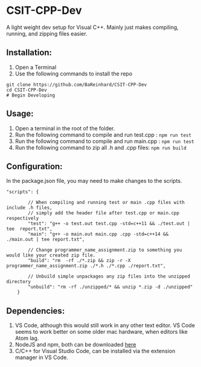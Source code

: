 # CSIT-CPP-Dev

A light weight dev setup for Visual C++. Mainly just makes compiling, running, and zipping files easier.

## Installation:

1. Open a Terminal
2. Use the following commands to install the repo
```
git clone https://github.com/BaReinhard/CSIT-CPP-Dev
cd CSIT-CPP-Dev
# Begin Developing
```

## Usage:

1. Open a terminal in the root of the folder.
2. Run the following command to compile and run test.cpp : `npm run test`
3. Run the following command to compile and run main.cpp : `npm run test`
4. Run the following command to zip all .h and .cpp files: `npm run build`

## Configuration:

In the package.json file, you may need to make changes to the scripts.

```
"scripts": {

        // When compiling and running test or main .cpp files with include .h files,
        // simply add the header file after test.cpp or main.cpp respectively
        "test": "g++ -o test.out test.cpp -std=c++11 && ./test.out | tee  report.txt",
        "main": "g++ -o main.out main.cpp .cpp -std=c++14 && ./main.out | tee report.txt",

        // Change programmer_name_assignment.zip to something you would like your created zip file.
        "build": "rm  -rf ./*.zip && zip -r -X programmer_name_assignment.zip ./*.h ./*.cpp ./report.txt",

        // Unbuild simple unpackages any zip files into the unzipped directory
        "unbuild": "rm -rf ./unzipped/* && unzip *.zip -d ./unzipped"
    }
```

## Dependencies:

1. VS Code, although this would still work in any other text editor. VS Code seems to work better on some older mac hardware, when editors like Atom lag.
2. NodeJS and npm, both can be downloaded [here](https://nodejs.org/dist/v8.9.4/node-v8.9.4.pkg)
3. C/C++ for Visual Studio Code, can be installed via the extension manager in VS Code.
